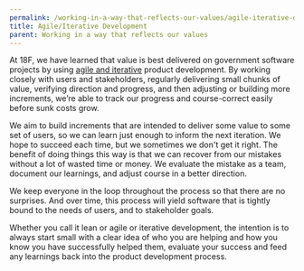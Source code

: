 ```yaml
---
permalink: /working-in-a-way-that-reflects-our-values/agile-iterative-development/
title: Agile/Iterative Development
parent: Working in a way that reflects our values
---
```

At 18F, we have learned that value is best delivered on government software projects by using <a href="https://agile.18f.gov/" target="_blank">agile and iterative</a> product development. By working closely with users and stakeholders, regularly delivering small chunks of value, verifying direction and progress, and then adjusting or building more increments, we’re able to track our progress and course-correct easily before sunk costs grow.

We aim to build increments that are intended to deliver some value to some set of users, so we can learn just enough to inform the next iteration. We hope to succeed each time, but we sometimes we don't get it right. The benefit of doing things this way is that we can recover from our mistakes without a lot of wasted time or money. We evaluate the mistake as a team, document our learnings, and adjust course in a better direction.

We keep everyone in the loop throughout the process so that there are no surprises. And over time, this process will yield software that is tightly bound to the needs of users, and to stakeholder goals. 

Whether you call it lean or agile or iterative development, the intention is to always start small with a clear idea of who you are helping and how you know you have successfully helped them, evaluate your success and feed any learnings back into the product development process.
